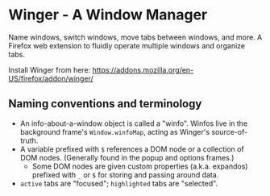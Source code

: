 # Winger - A Window Manager

Name windows, switch windows, move tabs between windows, and more. A Firefox web extension to fluidly operate multiple windows and organize tabs.

Install Winger from here: https://addons.mozilla.org/en-US/firefox/addon/winger/

## Naming conventions and terminology

- An info-about-a-window object is called a "winfo". Winfos live in the background frame's `Window.winfoMap`, acting as Winger's source-of-truth.
- A variable prefixed with `$` references a DOM node or a collection of DOM nodes. (Generally found in the popup and options frames.)
    - Some DOM nodes are given custom properties (a.k.a. expandos) prefixed with `_` or `$` for storing and passing around data.
- `active` tabs are "focused"; `highlighted` tabs are "selected".
